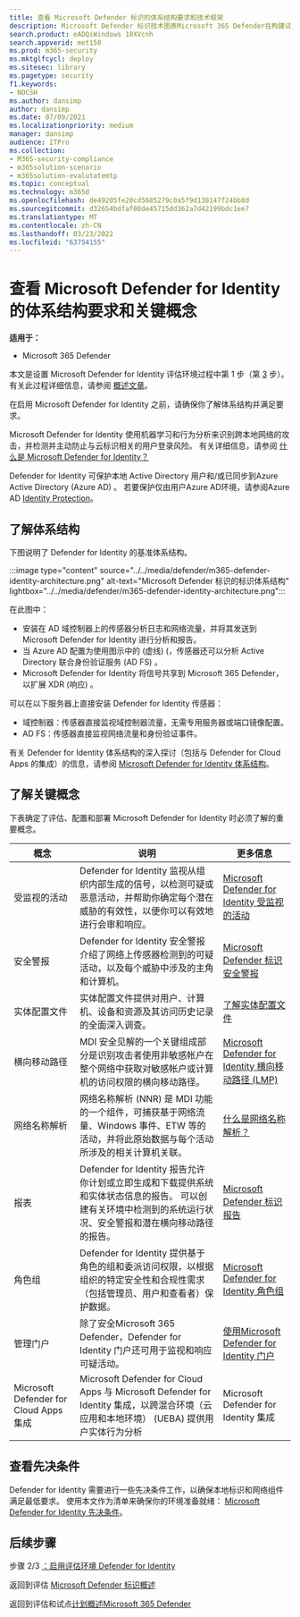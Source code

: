 ```yaml
---
title: 查看 Microsoft Defender 标识的体系结构要求和技术框架
description: Microsoft Defender 标识技术图表Microsoft 365 Defender在构建试用实验室或试验环境之前，Microsoft 365了解 microsoft Defender 中的身份。
search.product: eADQiWindows 10XVcnh
search.appverid: met150
ms.prod: m365-security
ms.mktglfcycl: deploy
ms.sitesec: library
ms.pagetype: security
f1.keywords:
- NOCSH
ms.author: dansimp
author: dansimp
ms.date: 07/09/2021
ms.localizationpriority: medium
manager: dansimp
audience: ITPro
ms.collection:
- M365-security-compliance
- m365solution-scenario
- m365solution-evalutatemtp
ms.topic: conceptual
ms.technology: m365d
ms.openlocfilehash: de49205fe20cd5685279c0a5f9d138147f24bb8d
ms.sourcegitcommit: d32654bdfaf08de45715dd362a7d42199bdc1ee7
ms.translationtype: MT
ms.contentlocale: zh-CN
ms.lasthandoff: 03/23/2022
ms.locfileid: "63754155"
---
```

# <a name="review-architecture-requirements-and-key-concepts-for-microsoft-defender-for-identity"></a>查看 Microsoft Defender for Identity 的体系结构要求和关键概念


**适用于：**
- Microsoft 365 Defender

本文是设置 Microsoft Defender for Identity 评估环境过程中第 1 步（第 [3](eval-defender-identity-overview.md) 步）。 有关此过程详细信息，请参阅 [概述文章](eval-defender-identity-overview.md)。

在启用 Microsoft Defender for Identity 之前，请确保你了解体系结构并满足要求。

Microsoft Defender for Identity 使用机器学习和行为分析来识别跨本地网络的攻击，并检测并主动防止与云标识相关的用户登录风险。 有关详细信息，请参阅 [什么是 Microsoft Defender for Identity？](/defender-for-identity/what-is)

Defender for Identity 可保护本地 Active Directory 用户和/或已同步到Azure Active Directory (Azure AD) 。 若要保护仅由用户Azure AD环境，请参阅Azure AD [Identity Protection](/azure/active-directory/identity-protection/overview-identity-protection)。

## <a name="understand-the-architecture"></a>了解体系结构

下图说明了 Defender for Identity 的基准体系结构。 

:::image type="content" source="../../media/defender/m365-defender-identity-architecture.png" alt-text="Microsoft Defender 标识的标识体系结构" lightbox="../../media/defender/m365-defender-identity-architecture.png":::

在此图中：

- 安装在 AD 域控制器上的传感器分析日志和网络流量，并将其发送到 Microsoft Defender for Identity 进行分析和报告。
-  当 Azure AD 配置为使用图示中的 (虚线)  (，传感器还可以分析 Active Directory 联合身份验证服务 (AD FS) 。 
- Microsoft Defender for Identity 将信号共享到 Microsoft 365 Defender，以扩展 XDR (响应) 。

可以在以下服务器上直接安装 Defender for Identity 传感器：

- 域控制器：传感器直接监视域控制器流量，无需专用服务器或端口镜像配置。
- AD FS：传感器直接监视网络流量和身份验证事件。

有关 Defender for Identity 体系结构的深入探讨（包括与 Defender for Cloud Apps 的集成）的信息，请参阅 [Microsoft Defender for Identity 体系结构](/defender-for-identity/architecture)。


## <a name="understand-key-concepts"></a>了解关键概念

下表确定了评估、配置和部署 Microsoft Defender for Identity 时必须了解的重要概念。

|概念  |说明 |更多信息  |
|---------|---------|---------|
| 受监视的活动 | Defender for Identity 监视从组织内部生成的信号，以检测可疑或恶意活动，并帮助你确定每个潜在威胁的有效性，以便你可以有效地进行会审和响应。  |  [Microsoft Defender for Identity 受监视的活动](/defender-for-identity/monitored-activities)       |
| 安全警报    | Defender for Identity 安全警报介绍了网络上传感器检测到的可疑活动，以及每个威胁中涉及的主角和计算机。   | [Microsoft Defender 标识安全警报](/defender-for-identity/suspicious-activity-guide?tabs=external)    |
| 实体配置文件    | 实体配置文件提供对用户、计算机、设备和资源及其访问历史记录的全面深入调查。   | [了解实体配置文件](/defender-for-identity/entity-profiles)  |
| 横向移动路径    | MDI 安全见解的一个关键组成部分是识别攻击者使用非敏感帐户在整个网络中获取对敏感帐户或计算机的访问权限的横向移动路径。  | [Microsoft Defender for Identity 横向移动路径 (LMP) ](/defender-for-identity/use-case-lateral-movement-path)  |
| 网络名称解析    |  网络名称解析 (NNR) 是 MDI 功能的一个组件，可捕获基于网络流量、Windows 事件、ETW 等的活动，并将此原始数据与每个活动所涉及的相关计算机关联。       | [什么是网络名称解析？](/defender-for-identity/nnr-policy)      |
| 报表    | Defender for Identity 报告允许你计划或立即生成和下载提供系统和实体状态信息的报告。  可以创建有关环境中检测到的系统运行状况、安全警报和潜在横向移动路径的报告。   | [Microsoft Defender 标识报告 ](/defender-for-identity/reports)       |
| 角色组    | Defender for Identity 提供基于角色的组和委派访问权限，以根据组织的特定安全性和合规性需求（包括管理员、用户和查看者）保护数据。        |  [Microsoft Defender for Identity 角色组](/defender-for-identity/role-groups)       |
| 管理门户    |  除了安全Microsoft 365 Defender，Defender for Identity 门户还可用于监视和响应可疑活动。      | [使用Microsoft Defender for Identity 门户](/defender-for-identity/workspace-portal)        |
| Microsoft Defender for Cloud Apps 集成   | Microsoft Defender for Cloud Apps 与 Microsoft Defender for Identity 集成，以跨混合环境（云应用和本地环境） (UEBA) 提供用户实体行为分析   | Microsoft Defender for Identity 集成  |

## <a name="review-prerequisites"></a>查看先决条件

Defender for Identity 需要进行一些先决条件工作，以确保本地标识和网络组件满足最低要求。 使用本文作为清单来确保你的环境准备就绪： [Microsoft Defender for Identity 先决条件](/defender-for-identity/prerequisites)。


## <a name="next-steps"></a>后续步骤

步骤 2/3 [：启用评估环境 Defender for Identity](eval-defender-identity-enable-eval.md)

返回到评估 [Microsoft Defender 标识概述](eval-defender-identity-overview.md)

返回到评估和试点[计划概述Microsoft 365 Defender](eval-overview.md) 
